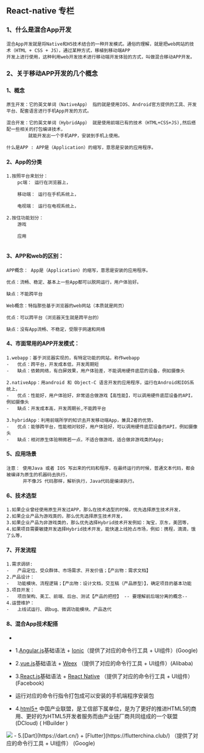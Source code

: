 ## React-native 专栏
### 1、什么是混合App开发
```text
混合App开发就是将Native和H5技术结合的一种开发模式。通俗的理解，就是把web网站的技术（HTML + CSS + JS），通过某种方式，移植到移动端APP
开发上进行使用，这种利用web开发技术进行移动端开发体验的方式，叫做混合移动APP开发。
```

### 2、关于移动APP开发的几个概念
###
####  1、概念
```text
原生开发：它的英文单词（NativeApp） 指的就是使用IOS、Android官方提供的工具、开发平台、配套语言进行手机App开发的方式。

混合开发：它的英文单词（HybridApp） 就是使用前端已有的技术（HTML+CSS+JS),然后搭配一些相关的打包编译技术，
        就能开发出一个手机APP，安装到手机上使用。
        
什么是APP : APP是（Application）的缩写，意思是安装的应用程序。
```
####  2、App的分类

```text
1.按照平台来划分：
    pc端： 运行在浏览器上，
    
    移动端： 运行在手机系统上，
    
    电视端： 运行在电视系统上，
    
2.按住功能划分：
    游戏
    
    应用
    
```

####  3、APP和web的区别：
```text
APP概念： App是（Application）的缩写，意思是安装的应用程序。

优点：流畅、稳定、基本上一些App都可以脱网运行，用户体验好。

缺点：不能跨平台

Web概念：特指那些基于浏览器的web网站（本质就是网页）

优点：可以跨平台（浏览器天生就是跨平台的）

缺点：没有App流畅、不稳定，受限于网速和网络

```

####  4、市面常用的APP开发模式：
```text
1.webapp：基于浏览器实现的，有特定功能的网站，称作webapp
-   优点：跨平台，开发成本低，开发周期短
-   缺点：依赖网络，有白屏效果，用户体验差，不能调用硬件底层的设备，例如摄像头

2.nativeApp：用android 和 Object-C 语言开发的应用程序，运行在Android和IOS系统上，
-   优点：性能好，用户体验好，非常适合做游戏【高性能】，可以调用硬件底层设备的API，例如摄像头
-   缺点：开发成本高，开发周期长,不能跨平台

3.hybridApp：利用前端所学的知识去开发移动端App，兼具2者的优势，
-   优点：能够跨平台，性能相对较好，用户体验好，可以调用硬件底层设备的API，例如摄像头
-   缺点：相对原生体验稍微若一点，不适合做游戏，适合做非游戏类的App;
```

####  5、应用场景
```text
注意： 使用Java 或者 IOS 写出来的代码和程序，在最终运行的时候，普通文本代码，都会被编译为原生的机器码去执行，
      并不像JS 代码那样，解析执行，Java代码是编译执行。
```

####  6、技术选型

```text
1.如果企业曾经使用原生开发过APP，那么在技术选型的时候，优先选择原生技术开发，
2.如果企业产品为游戏类的，那么优先选择原生技术开发，
3.如果企业产品为非游戏类的，那么优先选择Hybrid技术开发例如：淘宝，京东，美团等，
4.如果项目需要敏捷开发选择Hybrid技术开发，能快速上线抢占市场，例如：携程，滴滴，饿了么等，
```

####  7、开发流程

```text
1.需求调研: 
-   产品定位、受众群体、市场需求、开发价值；【产出物：需求文档】
2.产品设计：
-   功能模块、流程逻辑；【产出物：设计文档，交互稿（产品原型）】，确定项目的基本功能
3.项目开发：
-   项目架构、美工、前端、后台、测试【产品的把控】 -- 要理解前后端分离的概念--
4.运营维护：
-   上线试运行、调bug、微调功能模块、产品迭代
```

####  8、混合App技术配搭
- 
-  1.[Angular.js](https://angular.cn/docs)基础语法 + [Ionic](https://ionic.nodejs.cn/)（提供了对应的命令行工具 + UI组件）(Google)

-  2.[vue.js](https://cn.vuejs.org/)基础语法 + [Weex](https://weexapp.com/zh/) （提供了对应的命令行工具 + UI组件）(Alibaba)

-  3.[React.js](https://react.docschina.org/)基础语法 + [React Native](https://www.reactnative.cn/) （提供了对应的命令行工具 + UI组件）(Facebook)

-  运行对应的命令行指令打包成可以安装的手机端程序安装包

-  4.[html5+](https://www.html5plus.org/) 中国产业联盟，是工信部下属单位，是为了更好的推进HTML5的商用、更好的为HTML5开发者服务而由产业链厂商共同组成的一个联盟(DCloud)
   ( HBuilder )
  <img src="/web/react-native.png">
-  5.[Dart](https://dart.cn/) + [Flutter](https://flutterchina.club/) （提供了对应的命令行工具 + UI组件） (Google)


